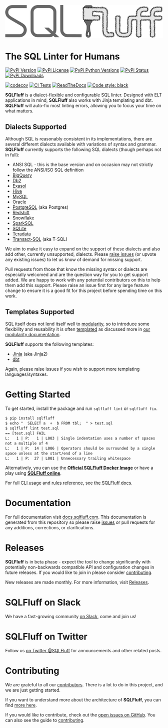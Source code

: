 ![SQLFluff](https://raw.githubusercontent.com/sqlfluff/sqlfluff/main/images/sqlfluff-wide.png)

# The SQL Linter for Humans

[![PyPi Version](https://img.shields.io/pypi/v/sqlfluff.svg?style=flat-square&logo=PyPi)](https://pypi.org/project/sqlfluff/)
[![PyPi License](https://img.shields.io/pypi/l/sqlfluff.svg?style=flat-square)](https://pypi.org/project/sqlfluff/)
[![PyPi Python Versions](https://img.shields.io/pypi/pyversions/sqlfluff.svg?style=flat-square)](https://pypi.org/project/sqlfluff/)
[![PyPi Status](https://img.shields.io/pypi/status/sqlfluff.svg?style=flat-square)](https://pypi.org/project/sqlfluff/)
[![PyPi Downloads](https://img.shields.io/pypi/dm/sqlfluff?style=flat-square)](https://pypi.org/project/sqlfluff/)

[![codecov](https://img.shields.io/codecov/c/gh/sqlfluff/sqlfluff.svg?style=flat-square&logo=Codecov)](https://codecov.io/gh/sqlfluff/sqlfluff)
[![CI Tests](https://github.com/sqlfluff/sqlfluff/workflows/CI%20Tests/badge.svg)](https://github.com/sqlfluff/sqlfluff/actions?query=workflow%3A%22CI+Tests%22)
[![ReadTheDocs](https://img.shields.io/readthedocs/sqlfluff?style=flat-square&logo=Read%20the%20Docs)](https://sqlfluff.readthedocs.io)
[![Code style: black](https://img.shields.io/badge/code%20style-black-000000.svg?style=flat-square)](https://github.com/psf/black)

**SQLFluff** is a dialect-flexible and configurable SQL linter. Designed with ELT applications in mind, **SQLFluff** also works with Jinja templating and dbt. **SQLFluff** will auto-fix most linting errors, allowing you to focus your time on what matters.

## Dialects Supported

Although SQL is reasonably consistent in its implementations, there are several different dialects available with variations of syntax and grammar. **SQLFluff** currently supports the following SQL dialects (though perhaps not in full):

- ANSI SQL - this is the base version and on occasion may not strictly follow the ANSI/ISO SQL definition
- [BigQuery](https://cloud.google.com/bigquery/)
- [Db2](https://www.ibm.com/analytics/db2)
- [Exasol](https://www.exasol.com/)
- [Hive](https://hive.apache.org/)
- [MySQL](https://www.mysql.com/)
- [Oracle](https://docs.oracle.com/en/database/oracle/oracle-database/21/sqlrf/index.html)
- [PostgreSQL](https://www.postgresql.org/) (aka Postgres)
- [Redshift](https://docs.aws.amazon.com/redshift/index.html)
- [Snowflake](https://www.snowflake.com/)
- [SparkSQL](https://spark.apache.org/docs/latest/)
- [SQLite](https://www.sqlite.org/)
- [Teradata](https://www.teradata.com/)
- [Transact-SQL](https://docs.microsoft.com/en-us/sql/t-sql/language-reference) (aka T-SQL)

We aim to make it easy to expand on the support of these dialects and also add other, currently unsupported, dialects. Please [raise issues](https://github.com/sqlfluff/sqlfluff/issues) (or upvote any existing issues) to let us know of demand for missing support.

Pull requests from those that know the missing syntax or dialects are especially welcomed and are the question way for you to get support added. We are happy to work with any potential contributors on this to help them add this support. Please raise an issue first for any large feature change to ensure it is a good fit for this project before spending time on this work.

## Templates Supported

SQL itself does not lend itself well to [modularity](https://docs.getdbt.com/docs/viewpoint#section-modularity), so to introduce some flexibility and reusability it is often [templated](https://en.wikipedia.org/wiki/Template_processor) as discussed more in [our modularity documentation](https://docs.sqlfluff.com/en/stable/realworld.html#modularity).

**SQLFluff** supports the following templates:
- [Jinja](https://jinja.palletsprojects.com/) (aka Jinja2)
- [dbt](https://www.getdbt.com/)

Again, please raise issues if you wish to support more templating languages/syntaxes.

# Getting Started

To get started, install the package and run `sqlfluff lint` or `sqlfluff fix`.

```shell
$ pip install sqlfluff
$ echo "  SELECT a  +  b FROM tbl;  " > test.sql
$ sqlfluff lint test.sql
== [test.sql] FAIL
L:   1 | P:   1 | L003 | Single indentation uses a number of spaces not a multiple of 4
L:   1 | P:  14 | L006 | Operators should be surrounded by a single space unless at the start/end of a line
L:   1 | P:  27 | L001 | Unnecessary trailing whitespace
```

Alternatively, you can use the [**Official SQLFluff Docker Image**](https://hub.docker.com/r/sqlfluff/sqlfluff) or have a play using [**SQLFluff online**](https://online.sqlfluff.com/).

For full [CLI usage](https://docs.sqlfluff.com/en/stable/cli.html) and [rules reference](https://docs.sqlfluff.com/en/stable/rules.html), see [the SQLFluff docs](https://docs.sqlfluff.com/en/stable/).

# Documentation

For full documentation visit [docs.sqlfluff.com](https://docs.sqlfluff.com/en/stable/). This documentation is generated from this repository so please raise [issues](https://github.com/sqlfluff/sqlfluff/issues) or pull requests for any additions, corrections, or clarifications.

# Releases

**SQLFluff** is in beta phase - expect the tool to change significantly with potentially non-backwards compatible API and configuration changes in future releases. If you would like to join in please consider [contributing](CONTRIBUTING.md).

New releases are made monthly. For more information, visit [Releases](https://github.com/sqlfluff/sqlfluff/releases).

# SQLFluff on Slack

We have a fast-growing community [on Slack](https://join.slack.com/t/sqlfluff/shared_invite/zt-o1f4x0e8-pZzarAIlQmKj_6ZwD16w0g), come and join us!

# SQLFluff on Twitter

Follow us [on Twitter @SQLFluff](https://twitter.com/SQLFluff) for announcements and other related posts.

# Contributing

We are grateful to all our [contributors](https://github.com/sqlfluff/sqlfluff/graphs/contributors). There is a lot to do in this project, and we are just getting started.

If you want to understand more about the architecture of **SQLFluff**, you can find [more here](https://docs.sqlfluff.com/en/latest/architecture.html).

If you would like to contribute, check out the [open issues on GitHub](https://github.com/sqlfluff/sqlfluff/issues). You can also see the guide to [contributing](CONTRIBUTING.md).
